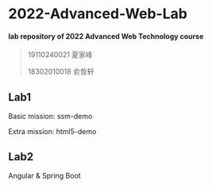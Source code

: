 # 2022-Advanced-Web-Lab

#### lab repository of **2022 Advanced Web Technology** course

> 19110240021 夏家峰
>
> 18302010018 俞哲轩

## Lab1

Basic mission: ssm-demo

Extra mission: html5-demo

## Lab2

Angular & Spring Boot
